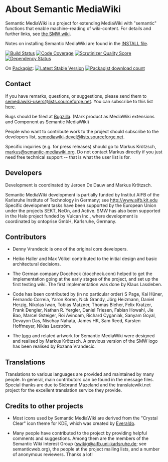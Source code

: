 About Semantic MediaWiki
========================

Semantic MediaWiki is a project for extending MediaWiki with "semantic"
functions that enable machine-reading of wiki-content. For details and
further links, see [the SMW wiki](https://semantic-mediawiki.org).

Notes on installing Semantic MediaWiki are found in the [INSTALL file](docs/INSTALL.md).

[![Build Status](https://secure.travis-ci.org/SemanticMediaWiki/SemanticMediaWiki.png?branch=master)](http://travis-ci.org/SemanticMediaWiki/SemanticMediaWiki)
[![Code Coverage](https://scrutinizer-ci.com/g/SemanticMediaWiki/SemanticMediaWiki/badges/coverage.png?s=f3501ede0bcc98824aa51501eb3647ecf71218c0)](https://scrutinizer-ci.com/g/SemanticMediaWiki/SemanticMediaWiki/)
[![Scrutinizer Quality Score](https://scrutinizer-ci.com/g/SemanticMediaWiki/SemanticMediaWiki/badges/quality-score.png?s=d9aac7e68e6554f95b0a89608cbc36985429d819)](https://scrutinizer-ci.com/g/SemanticMediaWiki/SemanticMediaWiki/)
[![Dependency Status](https://www.versioneye.com/php/mediawiki:semantic-mediawiki/badge.png)](https://www.versioneye.com/php/mediawiki:semantic-mediawiki)

On [Packagist](https://packagist.org/packages/mediawiki/semantic-media-wiki):
[![Latest Stable Version](https://poser.pugx.org/mediawiki/semantic-media-wiki/version.png)](https://packagist.org/packages/mediawiki/semantic-media-wiki)
[![Packagist download count](https://poser.pugx.org/mediawiki/semantic-media-wiki/d/total.png)](https://packagist.org/packages/mediawiki/semantic-media-wiki)

Contact
-------

If you have remarks, questions, or suggestions, please send them to
semediawiki-users@lists.sourceforge.net. You can subscribe to this
list [here](http://sourceforge.net/mailarchive/forum.php?forum_name=semediawiki-user).

Bugs should be filed at [Bugzilla](http://bugzilla.wikimedia.org/).
(Mark product as MediaWiki extensions and Component as Semantic MediaWiki)

People who want to contribute work to the project should subscribe to
the developers list, semediawiki-devel@lists.sourceforge.net.

Specific inquiries (e.g. for press releases) should go to Markus Krötzsch,
markus@semantic-mediawiki.org. Do not contact Markus directly if you just need
free technical support -- that is what the user list is for.

Developers
----------

Development is coordinated by Jeroen De Dauw and Markus Krötzsch.

Semantic MediaWiki development is partially funded by Institut AIFB of the
Karlsruhe Institute of Technology in Germany; see http://www.aifb.kit.edu
Specific development tasks have been supported by the European Union under the
projects SEKT, NeOn, and Active. SMW has also been supported in the
Halo project funded by Vulcan Inc., where development is coordinated
by ontoprise GmbH, Karlsruhe, Germany.

Contributors
------------

* Denny Vrandecic is one of the original core developers.

* Heiko Haller and Max Völkel contributed to the initial design and basic
architectural decisions.

* The German company Doccheck (doccheck.com) helped to get the implementation
going at the early stages of the project, and set up the first testing wiki.
The first implementation was done by Klaus Lassleben.

* Code has been contributed by (in no particular order) S Page, Kai Hüner,
Fernando Correia, Yaron Koren, Nick Grandy, Jörg Heizmann, Daniel Herzig,
Nikolas Iwan, Tobias Matzner, Thomas Bleher, Felix Kratzer, Frank Dengler,
Nathan R. Yergler, Daniel Friesen, Fabian Howahl, Jie Bao, Marcel Gsteiger,
Roi Avinoam, Richard Cyganiak, Sanyam Goyal, Devayon Das, Nischay Nahata,
James HK, Sam Reed, Karsten Hoffmeyer, Niklas Laxström.

* The [logo](http://semantic-mediawiki.org/wiki/SMW_logo) and related artwork for
Semantic MediaWiki were designed and realised by Markus Krötzsch. A previous 
version of the SMW logo has been realised by Rozana Vrandecic.

Translations
------------

Translations to various languages are provided and maintained by many people.
In general, main contributors can be found in the message files. Special thanks
are due to Siebrand Mazeland and the translatewiki.net project for the
excellent translation service they provide.

Credits to other projects
-------------------------

* Most icons used by Semantic MediaWiki are derived from the "Crystal Clear"
icon theme for KDE, which was created by [Everaldo](http://everaldo.com).

* Many people have contributed to the project by providing helpful comments and
suggestions. Among them are the members of the Semantic Wiki Interest Group
(swikig@aifb.uni-karlsruhe.de; see semanticweb.org), the people at the project
mailing lists, and a number of anonymous reviewers. Thanks a lot!
